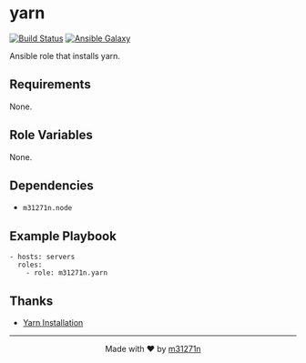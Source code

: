 # yarn

[![Build Status](https://travis-ci.org/m31271n/ansible-role-yarn.svg?branch=master)](https://travis-ci.org/m31271n/ansible-role-yarn)
[![Ansible Galaxy](https://img.shields.io/badge/galaxy-m31271n.yarn-blue.svg)](https://galaxy.ansible.com/m31271n/yarn)

Ansible role that installs yarn.

## Requirements

None.

## Role Variables

None.

## Dependencies

+ `m31271n.node`

## Example Playbook

```
- hosts: servers
  roles:
    - role: m31271n.yarn
```

## Thanks

+ [Yarn Installation](https://yarnpkg.com/en/docs/install#linux-tab)

* * *

<p align="center">Made with ❤ by <a href="http://index.m31271n.com">m31271n</a></p>
